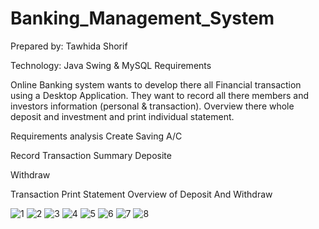 # Banking_Management_System

Prepared by: Tawhida Shorif

Technology:
Java Swing & MySQL Requirements

Online Banking system wants to develop there all Financial transaction using a Desktop Application. They want to record all there members and investors information (personal & transaction). Overview there whole deposit and investment and print individual statement.

Requirements analysis
Create Saving A/C

Record Transaction Summary
Deposite

Withdraw

Transaction Print Statement Overview of Deposit And Withdraw

![1](https://user-images.githubusercontent.com/48676233/67702625-43f8a200-f9dc-11e9-998e-0b5bc26e87a3.png)
![2](https://user-images.githubusercontent.com/48676233/67702626-44913880-f9dc-11e9-9121-f6bcf1aa350f.png)
![3](https://user-images.githubusercontent.com/48676233/67702629-44913880-f9dc-11e9-89dc-f774b2133b7d.png)
![4](https://user-images.githubusercontent.com/48676233/67702631-4529cf00-f9dc-11e9-9ce4-306c7035efec.png)
![5](https://user-images.githubusercontent.com/48676233/67702633-4529cf00-f9dc-11e9-95dd-25def7f0cfc1.png)
![6](https://user-images.githubusercontent.com/48676233/67702634-45c26580-f9dc-11e9-9003-c4ca0159c669.png)
![7](https://user-images.githubusercontent.com/48676233/67702635-45c26580-f9dc-11e9-8774-a9b1d58ead98.png)
![8](https://user-images.githubusercontent.com/48676233/67702636-45c26580-f9dc-11e9-8815-c2df0f352f61.png)
